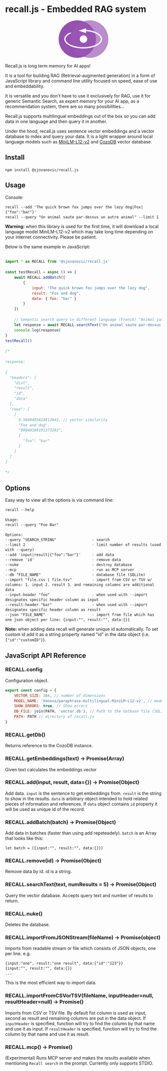 # recall.js - Embedded RAG system

<p align="center">
  <img alt="Recall.js is long term memory for AI apps!" src="logo.svg" />
</p>

Recall.js is long term memory for AI apps!

It is a tool for building RAG (Retrieval-augmented generation) in a form of JavaScript library and command line utility focused on speed, ease of use and embeddability.

It is versatile and you don't have to use it exclusively for RAG, use it for generic Semantic Search, as expert memory for your AI app, as a  recommendation system, there are so many possibilities...

Recall.js supports multilingual embeddings out of the box so you can add data in one language and then query it in another.

Under the hood, recall.js uses sentence vector embeddings and a vector database to index and query your data. It is a light wrapper around local language models such as [MiniLM-L12-v2](https://huggingface.co/sentence-transformers/all-MiniLM-L12-v2) and [CozoDB](https://www.cozodb.org/) vector database.

## Install

`npm install @sjovanovic/recall.js`

## Usage

Console:

```console
recall --add 'The quick brown fox jumps over the lazy dog|Fox|{"foo":"bar"}'
recall --query "Un animal saute par-dessus un autre animal" --limit 1
```
**Warning:** when this library is used for the first time, it will download a local language model MiniLM-L12-v2 which may take long time depending on your Internet connectivity. Please be patient.

Below is the same example in JavaScript:

```javascript

import * as RECALL from '@sjovanovic/recall.js'

const testRecall = async () => {
    await RECALL.addBatch([
        {
            input: "The quick brown fox jumps over the lazy dog",
            result: "Fox and dog",
            data: { foo: "bar" }
        }
    ])

    // Semantic search query in different language (French) "Animal jumps over another animal"
    let response = await RECALL.searchText("Un animal saute par-dessus un autre animal", 1)
    console.log(response)
}
testRecall()

/*

response:

{
  "headers": [
    "dist",
    "result",
    "id",
    "data"
  ],
  "rows": [
    [
      0.5840495824813843, // vector similarity
      "Fox and dog",
      "08840189191373282",
      {
        "foo": "bar"
      }
    ]
  ]
}

*/

```

## Options

Easy way to view all the options is via command line:

```console
recall --help

Usage:
recall --query "Foo Bar"

Options:
--query "SEARCH_STRING"                - search
--limit 2                              - limit number of results (used with --query)
--add 'input|result|{"foo":"bar"}'     - add data
--remove 'id'                          - remove data
--nuke                                 - destroy database
--mcp                                  - run as MCP server
--db "FILE_NAME"                       - database file (SQLite)
--import "file.csv | file.tsv"         - import from CSV or TSV w/ columns: 1. input 2. result 3. and remaining columns are additional data
--input-header "foo"                   - when used with --import designates specific header column as input
--result-header "bar"                  - when used with --import designates specific header column as result
--json "FILE_NAME"                     - import from file which has one json object per line: {input:"", result:"", data:{}}
```

**Note:** when adding data recall will generate unique id automatically. To set custom id add it as a string property named "id" in the data object (i.e. `{"id":"customID"}`).


## JavaScript API Reference

### RECALL.config

Configuration object.

```javascript
export const config = {
    VECTOR_SIZE: 384, // number of dimensions
    MODEL_NAME: 'Xenova/paraphrase-multilingual-MiniLM-L12-v2', // model to use 
    SHOW_ERRORS: true, // Show errors
    DB_FILE: join(PATH, 'vector.db'), // Path to the datbase file (SQLite file used by CozoDB)
    PATH: PATH // directory of recall.js
}
```

### RECALL.getDb()

Returns reference to the CozoDB instance.

### RECALL.getEmbeddings(text) -> Promise(Array)

Given text calculates the embeddings vector

### RECALL.add(input, result, data={}) -> Promise(Object)

Add data. `input` is the sentence to get embeddings from. `result` is the string to show in the results. `data` is arbitrary object intended to hold related pieces of information and references. If `data` object contains `id` property it will be used as unique id of the record.

### RECALL.addBatch(batch) -> Promise(Object)

Add data in batches (faster than using add repeteadely). 
`batch` is an Array that looks like this:
```
let batch = [{input:"", result:"", data:{}}]
```

### RECALL.remove(id) -> Promise(Object)

Remove data by id. id is a string.

### RECALL.searchText(text, numResults = 5) ->  Promise(Object)

Query the vector database. Accepts query text and number of results to return.

### RECALL.nuke()

Deletes the database.

### RECALL.importFromJSONStream(fileName) -> Promise(object)

Imports from readable stream or file which consists of JSON objects, one per line. e.g.
```
{input:"one", result:"one result", data:{"id":"123"}}
{input:"", result:"", data:{}}
...
```
This is the most efficient way to import data.

### RECALL.importFromCSVorTSV(fileName, inputHeader=null, resultHeader=null) -> Promise()

Imports from CSV or TSV file. By default fist column is used as input, second as result and remaining columns are put in the data object.
If `inputHeader` is specified, function will try to find the column by that name and use it as input.
If `resultHeader` is specified, function will try to find the column by that name and use it as result.

### RECALL.mcp() -> Promise()

(Experimental)
Runs MCP server and makes the results available when mentioning `Recall search` in the prompt. Currently only supports STDIO.